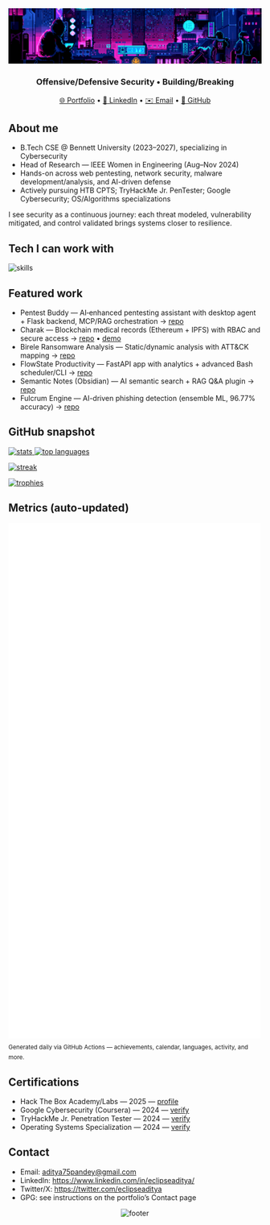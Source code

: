 <div align="center">

  <img src="275149211-fab74104-e85f-44fe-aa92-9eb7aba51e30.gif" alt="header" />

  <h3>Offensive/Defensive Security • Building/Breaking </h3>

  <p>
    <a href="https://eclipseaditya.tech/portfolio/">🌐 Portfolio</a> •
    <a href="https://www.linkedin.com/in/eclipseaditya/">🔗 LinkedIn</a> •
    <a href="mailto:aditya75pandey@gmail.com">✉️ Email</a> •
    <a href="https://github.com/EclipseAditya">🐙 GitHub</a>
  </p>

</div>

## About me

- B.Tech CSE @ Bennett University (2023–2027), specializing in Cybersecurity
- Head of Research — IEEE Women in Engineering (Aug–Nov 2024)
- Hands-on across web pentesting, network security, malware development/analysis, and AI-driven defense
- Actively pursuing HTB CPTS; TryHackMe Jr. PenTester; Google Cybersecurity; OS/Algorithms specializations

I see security as a continuous journey: each threat modeled, vulnerability mitigated, and control validated brings systems closer to resilience.

## Tech I can work with

<p>
  <img src="https://skillicons.dev/icons?i=python,cpp,c,bash,js,ts,react,nodejs,fastapi,flask,sqlite,postgresql,docker,linux,git,github,vscode,neovim,solidity,ethereum" alt="skills" />
</p>

## Featured work

- Pentest Buddy — AI‑enhanced pentesting assistant with desktop agent + Flask backend, MCP/RAG orchestration → [repo](https://github.com/EclipseAditya/PentestBuddy)
- Charak — Blockchain medical records (Ethereum + IPFS) with RBAC and secure access → [repo](https://github.com/EclipseAditya/Charak) • [demo](https://charak.vercel.app/)
- Birele Ransomware Analysis — Static/dynamic analysis with ATT&CK mapping → [repo](https://github.com/EclipseAditya/Birele-Ransomware-Sample-Malware-Analysis)
- FlowState Productivity — FastAPI app with analytics + advanced Bash scheduler/CLI → [repo](https://github.com/EclipseAditya/FlowState-Productivity)
- Semantic Notes (Obsidian) — AI semantic search + RAG Q&A plugin → [repo](https://github.com/EclipseAditya/semantic-notes-obsidian)
- Fulcrum Engine — AI-driven phishing detection (ensemble ML, 96.77% accuracy) → [repo](https://github.com/EclipseAditya/Fulcrum-Engine)

## GitHub snapshot

<p>
  <a href="https://github.com/anuraghazra/github-readme-stats">
    <img height="165" src="https://github-readme-stats.vercel.app/api?username=EclipseAditya&show_icons=true&theme=transparent" alt="stats" />
  </a>
  <a href="https://github.com/anuraghazra/github-readme-stats">
    <img height="165" src="https://github-readme-stats.vercel.app/api/top-langs/?username=EclipseAditya&layout=donut-vertical&langs_count=8&hide=html,css&theme=transparent" alt="top languages" />
  </a>
</p>

<p>
  <a href="https://git.io/streak-stats">
    <img src="https://streak-stats.demolab.com/?user=EclipseAditya&theme=transparent" alt="streak" />
  </a>
</p>

<p>
  <a href="https://github.com/ryo-ma/github-profile-trophy">
    <img src="https://github-profile-trophy.vercel.app/?username=EclipseAditya&theme=tokyonight&no-frame=true&column=4" alt="trophies" />
  </a>
</p>

## Metrics (auto-updated)

<p>
  <img src="assets/github-metrics.svg" alt="metrics" />
  <br/>
  <sub>Generated daily via GitHub Actions — achievements, calendar, languages, activity, and more.</sub>
  
</p>

## Certifications

- Hack The Box Academy/Labs — 2025 — [profile](https://app.hackthebox.com/profile/1983969)
- Google Cybersecurity (Coursera) — 2024 — [verify](https://coursera.org/share/cacb34655c5848a49dd77ad5dcfcbe5e)
- TryHackMe Jr. Penetration Tester — 2024 — [verify](https://tryhackme.com/certificate/THM-UDA4PHSJHT)
- Operating Systems Specialization — 2024 — [verify](https://coursera.org/share/29a1cbcae7be69a353103b0e32846480)


## Contact

- Email: aditya75pandey@gmail.com
- LinkedIn: https://www.linkedin.com/in/eclipseaditya/
- Twitter/X: https://twitter.com/eclipseaditya
- GPG: see instructions on the portfolio’s Contact page

<div align="center">

  <img src="https://capsule-render.vercel.app/api?type=waving&color=gradient&height=100&section=footer" alt="footer" />

</div>
